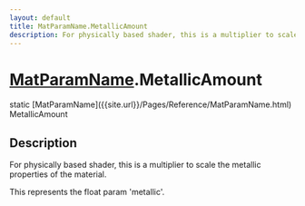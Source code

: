 ```yaml
---
layout: default
title: MatParamName.MetallicAmount
description: For physically based shader, this is a multiplier to scale the metallic properties of the material.  This represents the float param 'metallic'.
---
```

# [MatParamName]({{site.url}}/Pages/Reference/MatParamName.html).MetallicAmount

<div class='signature' markdown='1'>
static [MatParamName]({{site.url}}/Pages/Reference/MatParamName.html) MetallicAmount
</div>

## Description
For physically based shader, this is a multiplier to
scale the metallic properties of the material.

This represents the float param 'metallic'.

